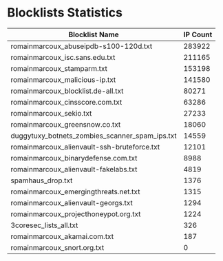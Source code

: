 # Blocklists Statistics
| Blocklist Name | IP Count |
|----|----|
| romainmarcoux_abuseipdb-s100-120d.txt | 283922 |
| romainmarcoux_isc.sans.edu.txt | 211165 |
| romainmarcoux_stamparm.txt | 153198 |
| romainmarcoux_malicious-ip.txt | 141580 |
| romainmarcoux_blocklist.de-all.txt | 80271 |
| romainmarcoux_cinsscore.com.txt | 63286 |
| romainmarcoux_sekio.txt | 27233 |
| romainmarcoux_greensnow.co.txt | 18060 |
| duggytuxy_botnets_zombies_scanner_spam_ips.txt | 14559 |
| romainmarcoux_alienvault-ssh-bruteforce.txt | 12101 |
| romainmarcoux_binarydefense.com.txt | 8988 |
| romainmarcoux_alienvault-fakelabs.txt | 4819 |
| spamhaus_drop.txt | 1376 |
| romainmarcoux_emergingthreats.net.txt | 1315 |
| romainmarcoux_alienvault-georgs.txt | 1294 |
| romainmarcoux_projecthoneypot.org.txt | 1224 |
| 3coresec_lists_all.txt | 326 |
| romainmarcoux_akamai.com.txt | 187 |
| romainmarcoux_snort.org.txt | 0 |
